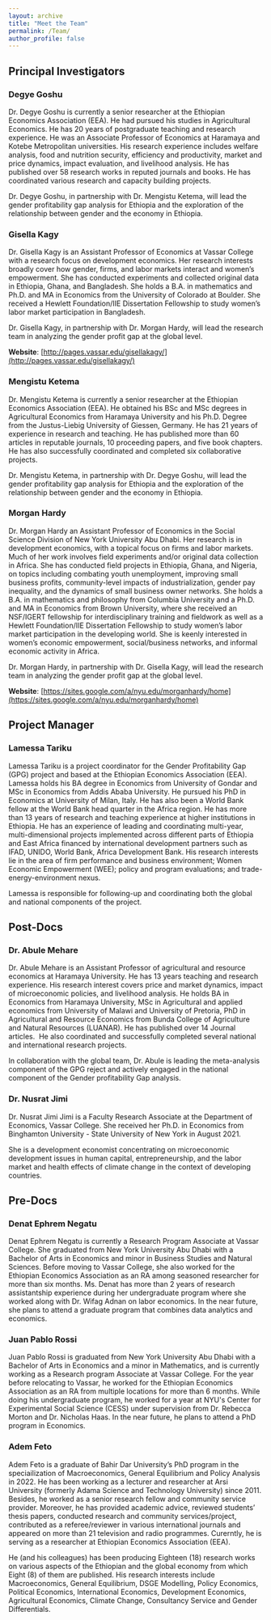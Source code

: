 ```yaml
---
layout: archive
title: "Meet the Team"
permalink: /Team/
author_profile: false
---
```

## Principal Investigators

### Degye Goshu

Dr. Degye Goshu is currently a senior researcher at the Ethiopian Economics Association (EEA). He had pursued his studies in Agricultural Economics. He has 20 years of postgraduate teaching and research experience. He was an Associate Professor of Economics at Haramaya and Kotebe Metropolitan universities. His research experience includes welfare analysis, food and nutrition security, efficiency and productivity, market and price dynamics, impact evaluation, and livelihood analysis. He has published over 58 research works in reputed journals and books. He has coordinated various research and capacity building projects. 

Dr. Degye Goshu, in partnership with Dr. Mengistu Ketema, will lead the gender profitability gap analysis for Ethiopia and the exploration of the relationship between gender and the economy in Ethiopia.

### Gisella Kagy

Dr. Gisella Kagy is an Assistant Professor of Economics at Vassar College with a research focus on development economics. Her research interests broadly cover how gender, firms, and labor markets interact and women’s empowerment. She has conducted experiments and collected original data in Ethiopia, Ghana, and Bangladesh. She holds a B.A. in mathematics and Ph.D. and MA in Economics from the University of Colorado at Boulder. She received a Hewlett Foundation/IIE Dissertation Fellowship to study women’s labor market participation in Bangladesh. 

Dr. Gisella Kagy, in partnership with Dr. Morgan Hardy, will lead the research team in analyzing the gender profit gap at the global level.

**Website**: [http://pages.vassar.edu/gisellakagy/](http://pages.vassar.edu/gisellakagy/)

### Mengistu Ketema 

Dr. Mengistu Ketema is currently a senior researcher at the Ethiopian Economics Association (EEA). He obtained his BSc and MSc degrees in Agricultural Economics from Haramaya University and his Ph.D. Degree from the Justus-Liebig University of Giessen, Germany. He has 21 years of experience in research and teaching. He has published more than 60 articles in reputable journals, 10 proceeding papers, and five book chapters. He has also successfully coordinated and completed six collaborative projects.

Dr. Mengistu Ketema, in partnership with Dr. Degye Goshu, will lead the gender profitability gap analysis for Ethiopia and the exploration of the relationship between gender and the economy in Ethiopia.

### Morgan Hardy 

Dr. Morgan Hardy an Assistant Professor of Economics in the Social Science Division of New York University Abu Dhabi.  Her research is in development economics, with a topical focus on firms and labor markets. Much of her work involves field experiments and/or original data collection in Africa. She has conducted field projects in Ethiopia, Ghana, and Nigeria, on topics including combating youth unemployment, improving small business profits, community-level impacts of industrialization, gender pay inequality, and the dynamics of small business owner networks. She holds a B.A. in mathematics and philosophy from Columbia University and a Ph.D. and MA in Economics from Brown University, where she received an NSF/IGERT fellowship for interdisciplinary training and fieldwork as well as a Hewlett Foundation/IIE Dissertation Fellowship to study women’s labor market participation in the developing world. She is keenly interested in women’s economic empowerment, social/business networks, and informal economic activity in Africa.

Dr. Morgan Hardy, in partnership with Dr. Gisella Kagy, will lead the research team in analyzing the gender profit gap at the global level.

**Website**: [https://sites.google.com/a/nyu.edu/morganhardy/home](https://sites.google.com/a/nyu.edu/morganhardy/home)

## Project Manager

### Lamessa Tariku

Lamessa Tariku is a project coordinator for the Gender Profitability Gap (GPG) project and
based at the Ethiopian Economics Association (EEA). Lamessa holds his BA degree in
Economics from University of Gondar and MSc in Economics from Addis Ababa University. He
pursued his PhD in Economics at University of Milan, Italy. He has also been a World Bank
fellow at the World Bank head quarter in the Africa region. He has more than 13 years of
research and teaching experience at higher institutions in Ethiopia. He has an experience of
leading and coordinating multi-year, multi-dimensional projects implemented across different
parts of Ethiopia and East Africa financed by international development partners such as IFAD,
UNIDO, World Bank, Africa Development Bank. His research interests lie in the area of firm
performance and business environment; Women Economic Empowerment (WEE); policy and
program evaluations; and trade-energy-environment nexus.

Lamessa is responsible for following-up and coordinating both the global and national
components of the project.

## Post-Docs

### Dr. Abule Mehare 

Dr. Abule Mehare is an Assistant Professor of agricultural and resource economics at Haramaya
University. He has 13 years teaching and research experience. His research interest covers price
and market dynamics, impact of microeconomic policies, and livelihood analysis. He holds BA
in Economics from Haramaya University, MSc in Agricultural and applied economics from
University of Malawi and University of Pretoria, PhD in Agricultural and Resource Economics
from Bunda College of Agriculture and Natural Resources (LUANAR). He has published over
14 Journal articles.  He also coordinated and successfully completed several national and
international research projects.   

In collaboration with the global team, Dr. Abule is leading the meta-analysis component of the
GPG reject and actively engaged in the national component of the Gender profitability Gap
analysis.

### Dr. Nusrat Jimi

Dr. Nusrat Jimi Jimi is a Faculty Research Associate at the Department of Economics, Vassar College. She received her Ph.D. in Economics from Binghamton University - State University of New York in August 2021.

She is a development economist concentrating on microeconomic development issues in human capital, entrepreneurship, and the labor market and health effects of climate change in the context of developing countries.

## Pre-Docs

### Denat Ephrem Negatu

Denat Ephrem Negatu is currently a Research Program Associate at Vassar College. She  graduated from New York University Abu Dhabi with a Bachelor of Arts in Economics and minor in Business Studies and Natural Sciences. Before moving to Vassar College, she also worked for the Ethiopian Economics Association as an RA among seasoned researcher for more than six months. Ms. Denat has more than 2 years of research assistantship experience during her undergraduate program where she worked along with Dr. Wifag Adnan on labor economics. In the near future, she plans to attend a graduate program that combines data analytics and economics.

### Juan Pablo Rossi

Juan Pablo Rossi is graduated from New York University Abu Dhabi with a Bachelor of Arts in Economics and a minor in Mathematics, and is currently working as a Research program Associate at Vassar College. For the year before relocating to Vassar, he worked for the Ethiopian Economics Association as an RA from multiple locations for more than 6 months. While doing his undergraduate program, he worked for a year at NYU's Center for Experimental Social Science (CESS) under supervision from Dr. Rebecca Morton and Dr. Nicholas Haas. In the near future, he plans to attend a PhD program in Economics.

### Adem Feto

Adem Feto is a graduate of Bahir Dar University’s PhD program in the speciailization of
Macroeconomics, General Equilibrium and Policy Analysis in 2022. He has been working as a
lecturer and researcher at Arsi University (formerly Adama Science and Technology University)
since 2011. Besides, he worked as a senior research fellow and community service provider.
Moreover, he has provided academic advice, reviewed students’ thesis papers, conducted
research and community services/project, contributed as a referee/reviewer in various
international journals and appeared on more than 21 television and radio programmes. Curerntly,
he is serving as a researcher at Ethiopian Economics Association (EEA).

He (and his colleagues) has been producing Eighteen (18) research works on various aspects of
the Ethiopian and the global economy from which Eight (8) of them are published. His research
interests include Macroeconomics, General Equilibrium, DSGE Modelling, Policy Economics,
Political Economics, International Economics, Development Economics, Agricultural
Economics, Climate Change, Consultancy Service and Gender Differentials.
